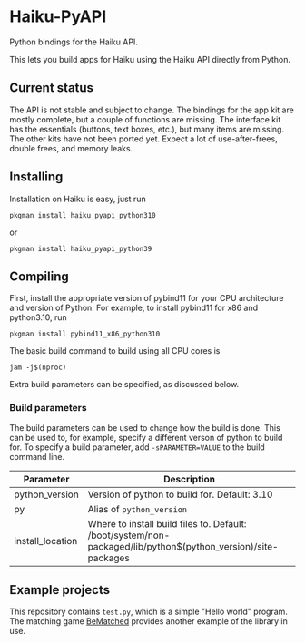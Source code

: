 # Haiku-PyAPI

Python bindings for the Haiku API.

This lets you build apps for Haiku using the Haiku API directly from Python.

## Current status

The API is not stable and subject to change. The bindings for the app kit
are mostly complete, but a couple of functions are missing. The interface
kit has the essentials (buttons, text boxes, etc.), but many items are
missing. The other kits have not been ported yet. Expect a lot of
use-after-frees, double frees, and memory leaks.

## Installing

Installation on Haiku is easy, just run

`pkgman install haiku_pyapi_python310`

or

`pkgman install haiku_pyapi_python39`

## Compiling

First, install the appropriate version of pybind11 for your CPU architecture and version of Python. For example, to install pybind11 for x86 and python3.10, run

`pkgman install pybind11_x86_python310`

The basic build command to build using all CPU cores is

`jam -j$(nproc)`

Extra build parameters can be specified, as discussed below.

### Build parameters

The build parameters can be used to change how the build is done. This can be
used to, for example, specify a different verson of python to build for. To
specify a build parameter, add `-sPARAMETER=VALUE` to the build command line.

| Parameter        | Description                                   |
| ---------------- | --------------------------------------------- |
| python_version   | Version of python to build for. Default: 3.10 |
| py               | Alias of `python_version`                     |
| install_location | Where to install build files to. Default: /boot/system/non-packaged/lib/python$(python_version)/site-packages |

## Example projects

This repository contains `test.py`, which is a simple "Hello world" program.
The matching game [BeMatched](https://github.com/coolcoder613eb/BeMatched)
provides another example of the library in use.
